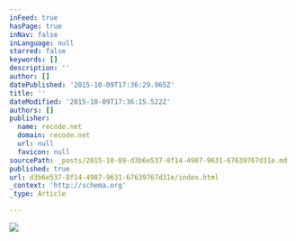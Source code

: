 ```yaml
---
inFeed: true
hasPage: true
inNav: false
inLanguage: null
starred: false
keywords: []
description: ''
author: []
datePublished: '2015-10-09T17:36:29.965Z'
title: ''
dateModified: '2015-10-09T17:36:15.522Z'
authors: []
publisher:
  name: recode.net
  domain: recode.net
  url: null
  favicon: null
sourcePath: _posts/2015-10-09-d3b6e537-8f14-4987-9631-67639767d31e.md
published: true
url: d3b6e537-8f14-4987-9631-67639767d31e/index.html
_context: 'http://schema.org'
_type: Article

---
```

![](https://recodetech.files.wordpress.com/2015/10/20151008-softkinetic.png?w=640)